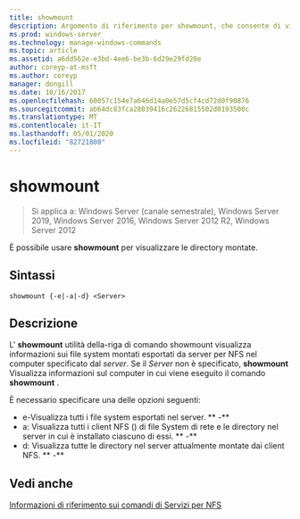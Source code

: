 ```yaml
---
title: showmount
description: Argomento di riferimento per showmount, che consente di visualizzare le directory montate.
ms.prod: windows-server
ms.technology: manage-windows-commands
ms.topic: article
ms.assetid: a6dd562e-e3bd-4ee6-be3b-6d29e29fd20e
author: coreyp-at-msft
ms.author: coreyp
manager: dongill
ms.date: 10/16/2017
ms.openlocfilehash: 60057c154e7a646d14a0e57d5cf4cd72d0f90876
ms.sourcegitcommit: ab64dc83fca28039416c26226815502d0193500c
ms.translationtype: MT
ms.contentlocale: it-IT
ms.lasthandoff: 05/01/2020
ms.locfileid: "82721808"
---
```

# <a name="showmount"></a>showmount

> Si applica a: Windows Server (canale semestrale), Windows Server 2019, Windows Server 2016, Windows Server 2012 R2, Windows Server 2012

È possibile usare **showmount** per visualizzare le directory montate.  
  
## <a name="syntax"></a>Sintassi  
```
showmount {-e|-a|-d} <Server>  
```

## <a name="description"></a>Descrizione  
L' **showmount** utilità della\-riga di comando showmount visualizza informazioni sui file system montati esportati da server per NFS nel computer specificato dal *server*. Se il *Server* non è specificato, **showmount** Visualizza informazioni sul computer in cui viene eseguito il comando **showmount** .  
  
È necessario specificare una delle opzioni seguenti:  
  
- e-Visualizza tutti i file system esportati nel server. ** \-**  
- a: Visualizza tutti i client NFS \(\) di file System di rete e le directory nel server in cui è installato ciascuno di essi. ** \-**  
- d: Visualizza tutte le directory nel server attualmente montate dai client NFS. ** \-**  
  
## <a name="see-also"></a>Vedi anche  
[Informazioni di riferimento sui comandi di Servizi per NFS](services-for-network-file-system-command-reference.md)  
